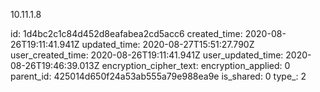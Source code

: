 10.11.1.8

id: 1d4bc2c1c84d452d8eafabea2cd5acc6
created_time: 2020-08-26T19:11:41.941Z
updated_time: 2020-08-27T15:51:27.790Z
user_created_time: 2020-08-26T19:11:41.941Z
user_updated_time: 2020-08-26T19:46:39.013Z
encryption_cipher_text: 
encryption_applied: 0
parent_id: 425014d650f24a53ab555a79e988ea9e
is_shared: 0
type_: 2